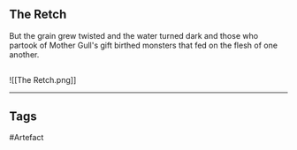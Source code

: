 ## The Retch
But the grain grew twisted and the water turned dark
and those who partook of Mother Gull's gift
birthed monsters that fed
on the flesh of one another.
## 
![[The Retch.png]]

---
## Tags
#Artefact